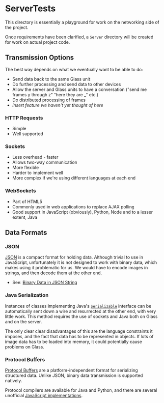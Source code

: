 # ServerTests

This directory is essentially a playground for work on the networking side of the project.

Once requirements have been clarified, a `Server` directory will be created for work on actual project code.

## Transmission Options

The best way depends on what we eventually want to be able to do:

 - Send data back to the same Glass unit
 - Do further processing and send data to other devices
 - Allow the server and Glass units to have a conversation ("send me frames y through z" "here they are _" etc.)
 - Do distributed processing of frames
 - *insert feature we haven't yet thought of here*

### HTTP Requests

 - Simple
 - Well supported

### Sockets

 - Less overhead - faster
 - Allows two-way communication
 - More flexible
 - Harder to implement well
 - More complex if we're using different languages at each end

### WebSockets

 - Part of HTML5
 - Commonly used in web applications to replace AJAX polling
 - Good support in JavaScript (obviously), Python, Node and to a lesser extent, Java

## Data Formats 

### JSON

[JSON](http://json.org/) is a compact format for holding data. Although trivial to use in JavaScript, unfortunately it is not designed to work with binary data, which makes using it problematic for us. We would have to encode images in strings, and then decode them at the other end.

 - See: [Binary Data in JSON String](http://stackoverflow.com/questions/1443158/binary-data-in-json-string-something-better-than-base64)

### Java Serialization

Instances of classes implementing Java's [`Serializable`](http://docs.oracle.com/javase/7/docs/api/java/io/Serializable.html) interface can be automatically sent down a wire and resurrected at the other end, with very little work. This method requires the use of sockets and Java both on Glass and on the server.

The only clear clear disadvantages of this are the language constraints it imposes, and the fact that data has to be represented in objects. If lots of image data has to be loaded into memory, it could potentially cause problems on Glass. 

### Protocol Buffers

[Protocol Buffers](https://developers.google.com/protocol-buffers/docs/overview) are a platform-independent format for serializing structured data. Unlike JSON, binary data transmission is supported natively.

Protocol compilers are available for Java and Python, and there are several unofficial [JavaScript implementations](http://stackoverflow.com/a/6929169/2765666).
